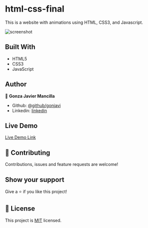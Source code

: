 # html-css-final

This is a website with animations using HTML, CSS3, and Javascript.


![screenshot](./img/aniacion1.png)


## Built With

- HTML5
- CSS3
- JavaScript

## Author

👤 **Gonza Javier Mancilla**

- Github: [@github/gonjavi](https://github.com/gonjavi)
- Linkedin: [linkedin](https://www.linkedin.com/in/g-javier-mancilla-a686a9178/)


## Live Demo

[Live Demo Link](https://gonjavi.github.io/html-css-final/)


## 🤝 Contributing

Contributions, issues and feature requests are welcome!


## Show your support

Give a ⭐️ if you like this project!


## 📝 License

This project is [MIT](lic.url) licensed.

